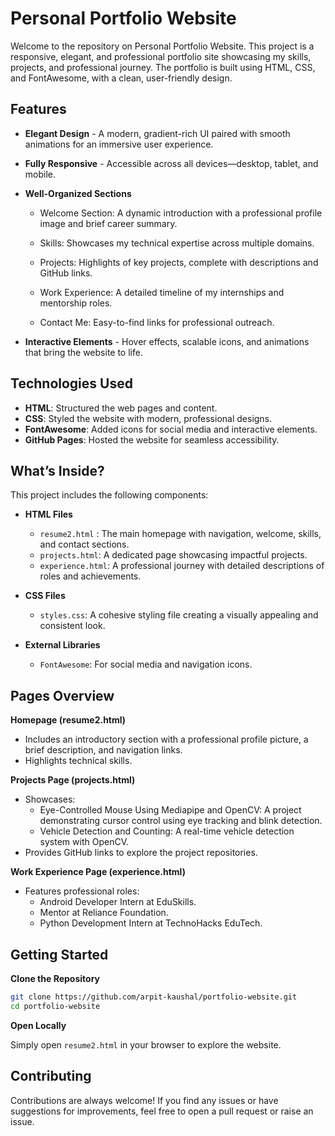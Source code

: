 
# Personal Portfolio Website

Welcome to the repository on Personal Portfolio Website. This project is a responsive, elegant, and professional portfolio site showcasing my skills, projects, and professional journey. The portfolio is built using HTML, CSS, and FontAwesome, with a clean, user-friendly design.




## Features
- **Elegant Design** - A modern, gradient-rich UI paired with smooth animations for an immersive user experience.

- **Fully Responsive** - Accessible across all devices—desktop, tablet, and mobile.

- **Well-Organized Sections**

    + Welcome Section: A dynamic introduction with a professional profile image and brief career summary.

    + Skills: Showcases my technical expertise across multiple domains.

    + Projects: Highlights of key projects, complete with descriptions and GitHub links.

    + Work Experience: A detailed timeline of my internships and mentorship roles.

    + Contact Me: Easy-to-find links for professional outreach.

- **Interactive Elements** - Hover effects, scalable icons, and animations that bring the website to life.

## Technologies Used

- **HTML**: Structured the web pages and content.
- **CSS**: Styled the website with modern, professional designs.
- **FontAwesome**: Added icons for social media and interactive elements.
- **GitHub Pages**: Hosted the website for seamless accessibility.

## What’s Inside?

This project includes the following components:

+ **HTML Files**

    - `resume2.html` : The main homepage with navigation, welcome, skills, and contact sections.
    - `projects.html`: A dedicated page showcasing impactful projects.
    - `experience.html`: A professional journey with detailed descriptions of roles and achievements.

+ **CSS Files**

    - `styles.css`: A cohesive styling file creating a visually appealing and consistent look.

+ **External Libraries**

    - `FontAwesome`: For social media and navigation icons.

## Pages Overview

**Homepage (resume2.html)**

- Includes an introductory section with a professional profile picture, a brief description, and navigation links.
- Highlights technical skills.

**Projects Page (projects.html)**
- Showcases:
    - Eye-Controlled Mouse Using Mediapipe and OpenCV: A project demonstrating cursor control using eye tracking and blink detection.
    - Vehicle Detection and Counting: A real-time vehicle detection system with OpenCV.
- Provides GitHub links to explore the project repositories.

**Work Experience Page (experience.html)**
- Features professional roles:
    - Android Developer Intern at EduSkills.
    - Mentor at Reliance Foundation.
    - Python Development Intern at TechnoHacks EduTech.

## Getting Started

**Clone the Repository**

```bash
git clone https://github.com/arpit-kaushal/portfolio-website.git
cd portfolio-website
```

**Open Locally**

Simply open `resume2.html` in your browser to explore the website.

## Contributing

Contributions are always welcome! If you find any issues or have suggestions for improvements, feel free to open a pull request or raise an issue.
